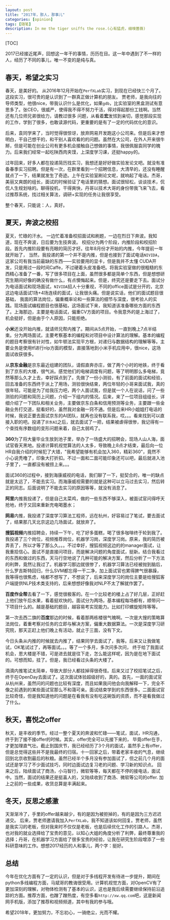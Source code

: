 ```yaml
---
layout: post
title: "2017年，那人，那事儿"
categories: [opinion]
tags: [随笔]
description: In me the tiger sniffs the rose.(心有猛虎，细嗅蔷薇)
---
```

[TOC]


 


2017已经接近尾声，回想这一年干的事情，历历在目。这一年中遇到了不一样的人，经历了不同的事儿，唯一不变的是纯与真。

## 春天，希望之实习

春天，是美好的。
从2016年12月开始在`PerfXLab`实习，到现在已经快三个月了。这段实习，很可贵的是认识到了一群真正做计算机的朋友。
贾老师，是我向往的导师类型，他很nice，带我认识什么是优化，如果`gdb`，比实验室的黑盒测试有意思多了。张CEO，很威严，使得我不得不努力干活，得对得起那份工钱啊。当然还有几位师兄弟很给力，请教过很多
问题，从看着**宏**发怵到亲切，感觉那段实现的工作，学到了很多，也敢读源代码，更重要的是有了一定的代码优化的意识。

后来，袁同学来了，当时觉得很惊讶，放弃网易开发跑这小公司来。但是后来才想明白，干自己想干的，和干别人喜欢看的的问题。虽然在大公司，在外人开来很牛掰，但是可能在创业公司有更多机会接触自己想做的事情，我很佩服袁同学的魄力。后来我们经常一起吃陕西肉夹馍，上深度学习课，还挺happy的。

过年回来，好多人都在投递简历找实习，我想还是好好做实验发论文吧。就没有准备春季实习招聘。但是有一次，在群里看到一个招聘信息，大清早的，还没有睡醒就点了一下，结果就发生了奇迹。上午在实验室刷论文呢，就响起了电话。杰哥，美丽又爽朗的组长，面试的时候验证了电话里的猜想。面试很轻松，谈谈技术，侃侃人生规划啥的。聊得投机，干得爽快，丹哥以技术大哥的身份带我飞来飞去，看过推荐系统，找过相关算法，调研+实现的任务让我很享受。

整个春天，只能说：人，真好。

## 夏天，奔波之校招

夏天，忙碌的汗水。
一边忙着准备校招面试和刷题，一边在烈日下奔波。我知道，现在不奔波，日后要为生技奔波。
校招分为两个阶段，内推阶段和校招阶段。首先内推阶段要有亮眼的简历才好。往年8月份才开始的内推，今年提前一年就开始了，
当然，我投递的第一个并不是内推，但是也接到了面试电话`NIVIDA`，这家公司有我当前最缺的东西——实验要用的显卡，但是我并不太懂
CUDA开发，只是用过一段时间Caffe，不过硬着头皮准备吧。将我实验室做的很粗糙的东西精心准备了一番，写了很多项目在上面，虽然很多都是简单个东西，但是想想研究生期间好像的确没有做什么，有点懊悔起来。但是，终究还是要走下去。面试分为电话面试和现场面试，`NIVIDA`招人十分重视，不同的office面试是分开的，北京这边电话面试1场+4场连续的面试，让我很头痛。但是说实话，他们的面试题目很基础，
我面的算法岗位，偏重概率论和一些算法的细节与深度，很考验人的实践。现场面试编程题目也很基础，这场面试下来，我知道该准备哪些方面的东西了。上海那边，主要是电话面试，偏重CV方面的项目。令我意外的是上海过了，机会挺好，但是由于个人原因，只能拒绝。

**小米**还没开始内推，就请师兄帮内推了。期间从5点开始，一直到晚上7点半结束。分为两场面试，主要考察基本的编程和对项目中设计算法的理解。基本的编程的题目考察很有针对性，如牛顿法实现平方根，对递归与数据结构的理解等等。主要业务是使用tf进行nlp方面的模型，直接落地到小米手机应用中，很nice，这场面试收获很多。

从**京东金融**是京东最近组建的团队，请假直奔亦庄，做了两个小时的地铁，终于看到了京东的大楼，很气派。感觉他们的电梯调度有问题，等了明明那么多电梯，竟然等那么久才上去，幸好踩点到了。先做了一份小测验，有了前面的面试和经验，回去准备的东西终于派上了用场，测验很快结束，两位年轻的小哥来面试我，真的很年轻。可能是为了给我压力吧，两个人面试我，但是就一个人在说话，问了一些测验的问题和简历上问题，介绍一下组内的情况。后来，来了一位项目组组长，详细介绍了一下团队和相关业务，主要做京东白条和信用预测等业务，主要跟一些金融业务打交道，挺看好的，虽然我对金融一窍不通。但是后来HR小姐姐打电话的时候，我说正要去面试京东的AI团队，就再也没有联系我，哎。。。看来找到可以直接入职的吧。投递了`京东AI`之后，就去面试了一把，结果被虐得很惨，我记得有一个查找有序数组的变形问题来着，自己太弱鸡了。

**360**为了将大量毕业生放到池子里，举办了一场盛大的招聘会，现场人山人海，面试官昏天黑地。投递计算机视觉算法的人太多，导致晚上8点才结束，最后向一位HR自我介绍的时候犯了大错，"我希望能够有机会加入360，精彩360"，竟然不小心说秃噜了，印象大打折扣。不过一面和二面可能印象还可以吧，最后就进入池子里了，一直都没有被捞上来。。。

面试360的过程中，接到海康威视的电话，我们聊了一下，挺契合的，唯一的缺点就是太远了，不能去实习。而海康威视需要的就是这种可以立马过去实习，然后转正的同志。后面说明了不能去实习的原因等等，就没有消息了。

**阿里**内推我投递了，但是自己太菜鸡，做的一些东西不够深入，被面试官问得呼天抢地，终于又回来重新充电喝墨水；

**网易**内推，我投递了深度学习算法工程师，远在杭州，好容易过了笔试，要去面试了，结果那几天北京这边几场面试，就放弃了。

**搜狐视频**内推招聘会，持续一下午，吃了好多蛋糕，喝了很多咖啡终于轮到我了。我投递了三个岗位，视频推荐岗位，机器学习岗，深度学习岗。原来，我的简历被弄丢了，所以才等了那么久。。。不过幸好，搜狐视频这边的的manager面试，让我重拾信心。面试不是直接问项目，而是解决问题的角度面试，挺新。结合我看过的东西和做过的东西，天马行空地说了几种可能的解决方案，然后分析了一下方法的利弊，竟然让我过了。机器学习那边就很惨了，机器学习算法已经被抛到脑后，什么罗吉斯特回归，什么SVM都忘得一干二净，加上面试官也累得脾气很暴躁，我等得也很焦虑，啥都不想写了，不想说了，后来深度学习的岗位主要是给搜狐客户端提供NLP技术类支持的，后来想想好像我对NLP不太了解就作罢了。

**百度作业帮**去看了一下，感觉很极客的。在一个比较老的楼上占了好几层，正好赶上他们放午后水果，看着挺欢快的。面试分为两场，基本编程每场都有，顺带问一下项目什么的。越是基础的题目，越容易考实现能力。比如打印螺旋矩阵等等。

第一次去西二旗的**百度**那边的时候，看着那两栋楼很气魄啊。一次是大搜的策略算法岗位，着重考察对任务的立即与解决方案，偏重大数据算法。一次是深度学习研究院，那天正赶上他们晚上有活动，就止于三面，没有下文。

今日头条从内推的时候就去内推了，结果同学去面试了，我等。后来又让我做笔试，OK笔试过了，再等面试。。。等了一个多月，多次问多次问，
终于给了我面试机会，恩大楼是不错，可是进去就是往下走，怎么能这样呢，因为是在地下面试的。可想而知，挂了。但是，我已经看过头条的大楼了。

滴滴内推笔试太简单，导致大部分人都挂掉得很奇怪。后来又过了校招笔试之后，终于在OpenDay去面试了。这次面试体验超级好的，真的。首先，一面的面试官从杭州来，虽然问的问题也比较有深度，而且如果我问他会向我解释一下，完全不像之前遇到的某些面试官那么不和蔼可亲。面试结束学到的东西很多。二面面试官比较奇怪，但是我知道他的问题是在看我有没有吃这碗饭的资质，而不是看我做过了什么。

## 秋天，喜悦之offer

秋天，是丰收的季节。经过一整个夏天的奔波和忙碌——笔试，面试，HR沟通，终于到了接不接offer的时候。其实，offer完全可以先接下来的，
毕竟offer在手，才更加理直气壮。截止到国庆节，我已经经历了3个月的面试，虽然手上有offer，但是总觉得这些并不是我最终的归宿。十一回家之后，带着老家丰收的气息，继续回到北京收割最后的秋粮。虽然已经半个多月没有参加面试了，但之前几个月的面试还是学习了不少面试技巧，同时边面试边复习老的问题、学习新的知识点。
回来之后，陆续面试了商汤，小马智行，微软等等，每天都在不停的接电话，面试中。当然，面试的结果还是挺喜人的，又陆续收到了商汤、微软等公司的offer. 加上之前的一些成果，收货总算是丰满起来。

## 冬天，反思之感激

天渐渐冷了，手里的offer越来越少，有的是因为被拒掉的，有的是因为三方迟迟递交。
后来，贾老师邀请我加入`PerfXLab`，我不知道该如何回复。贾老师，虽然是我实习的老板，但对我来时不仅仅是老板，也是后续优化工作的引路人。杰哥，也对我的就业选择给了宝贵的意见，以知心大姐的角度分析了利弊，最终尊重我的选择；丹哥，在机器学习方面给了很多宝贵的经验，让我在研究生阶段增添了一些科研意味的工作。想想2017经历的人和事儿，两个字：挺好。

## 总结

今年在优化方面有了一定的认识，但是对于多线程开发有待进一步提升，期间在python多线编程方面，马斌哥的教诲很受用。计算机视觉方面，对OpenCV有了更加深刻的理解，对物体检测有了基本的认识，这也是我后续需要继续保持前沿追踪的方面。推荐方面，也蹭了蹭热度，有空多看`http://xw.qq.com`吧，这是新闻网手机版，添加了推荐和视频频道，其中有我的参与哦。

希望2018年，更加努力，不忘初心，一骑绝尘，光而不耀。
